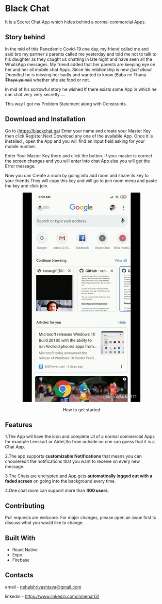 # Black Chat

It is a Secret Chat App which hides behind a normal commercial Apps.

## Story behind

In the mid of this Panedamic Covid-19 one day, my friend called me and said bro my partner's parents called me yesterday and told me not to talk to his daughter as they caught us chatting in late night and have seen all the WhatsApp messages. My friend added that her parents are keeping eye on her and her all mobile chat Apps. Since his relationship is new _(just about 2months)_ he is missing her badly and wanted to know ~~(Babu ne Thana Thaya ya nai)~~ whether she ate food or not.

In mid of his sorrowful story he wished If there exists some App in which he can chat very very secretly.....

This way I got my Problem Statement along with Constraints.

## Download and Installation

Go to (https://blackchat.ga) Enter your name and create your Master Key then click Register.Next Download any one of the available App.
Once it is installed , open the App and you will find an input field asking for your mobile number.

Enter Your Master Key there and click the button.
if your master is correct the screen changes and you will enter into chat App else you will get the Error message.

Now you can Create a room by going into add room and share its key to your friends.They will copy this key and will go to join room menu and paste the key and click join.

<div align="center">
<img src="demo.gif" >
<p>How to get started</p>
</div>

## Features

1.The App will have the icon and complete UI of a normal commercial Apps for example Lenskart or Airtel,So from outside no one can guess that it is a Chat App.

2.The app supports **customizable Notifications** that means you can choose/edit the notifications that you want to receive on every new message.

3.The Chats are encrypted and App gets **automatically logged out with a faded screen** on going into the background every time.

4.One chat room can support more than **400 users**.

## Contributing

Pull requests are welcome. For major changes, please open an issue first to discuss what you would like to change.

## Built With

- React Native
- Expo
- Firebase

## Contacts

email - nehalshrivashtava@gmail.com

linkedin - https://www.linkedin.com/in/nehal13/
